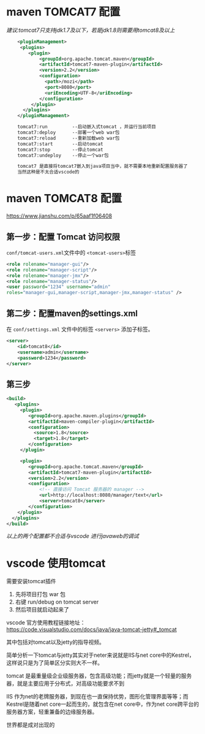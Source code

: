 # maven TOMCAT7 配置
*建议:tomcat7只支持jdk1.7及以下，若是jdk1.8则需要用tomcat8及以上*
```xml
    <pluginManagement>
     <plugins>
        <plugin>
            <groupId>org.apache.tomcat.maven</groupId>
            <artifactId>tomcat7-maven-plugin</artifactId>
            <version>2.2</version>
            <configuration>
              <path>/mozi</path>
              <port>8080</port>
              <uriEncoding>UTF-8</uriEncoding>
            </configuration>
         </plugin>
      </plugins>
    </pluginManagement>

    tomcat7:run         --启动嵌入式tomcat ，并运行当前项目
    tomcat7:deploy      --部署一个web war包
    tomcat7:reload      --重新加载web war包
    tomcat7:start       --启动tomcat
    tomcat7:stop        --停止tomcat
    tomcat7:undeploy    --停止一个war包

    tomcat7 是直接将tomcat7嵌入到java项目当中，就不需要本地重新配置服务器了
    当然这种是不太合适vscode的
```
# maven TOMCAT8 配置 
https://www.jianshu.com/p/65aaf1f06408

## 第一步：配置 Tomcat 访问权限
`conf/tomcat-users.xml`文件中的 `<tomcat-users>`标签
```xml
<role rolename="manager-gui"/> 
<role rolename="manager-script"/>
<role rolename="manager-jmx"/>
<role rolename="manager-status"/>
<user password="1234" username="admin"
roles="manager-gui,manager-script,manager-jmx,manager-status" />
```
## 第二步：配置maven的settings.xml
在 `conf/settings.xml` 文件中的标签 `<servers>` 添加子标签。
```xml
<server> 
    <id>tomcat8</id>
    <username>admin</username>
    <password>1234</password>
</server>
```

## 第三步 
```xml
<build>
   <plugins>
     <plugin>
        <groupId>org.apache.maven.plugins</groupId>
        <artifactId>maven-compiler-plugin</artifactId>
        <configuration>
          <source>1.8</source>
          <target>1.8</target>
        </configuration>
     </plugin>

     <plugin>
        <groupId>org.apache.tomcat.maven</groupId>
        <artifactId>tomcat7-maven-plugin</artifactId>
        <version>2.2</version>
        <configuration>
            <!-- 直接访问 Tomcat 服务器的 manager -->
            <url>http://localhost:8080/manager/text</url>
            <server>tomcat8</server>
        </configuration>
    </plugin>
  </plugins>
</build>
```

*以上的两个配置都不合适与vscode 进行javaweb的调试*
# vscode 使用tomcat
需要安装tomcat插件
1. 先将项目打包 war 包
2. 右键 run/debug on tomcat server
3. 然后项目就启动起来了

vscode 官方使用教程链接地址：https://code.visualstudio.com/docs/java/java-tomcat-jetty#_tomcat

其中包括对tomcat以及jetty的指导视频。

简单分析一下tomcat与jetty其实对于neter来说就是IIS与net core中的Kestrel，这样说只是为了简单区分实则大不一样。

tomcat 是最重量级企业级服务器，包含高级功能；而jetty就是一个轻量的服务器，就是主要应用于分布式，对高级功能要求不到

IIS 作为net的老牌服务器，到现在也一直保持优势，图形化管理界面等等；而Kestrel是随着net core一起而生的，就包含在net core中，作为net core跨平台的服务器方案，轻重兼备的边缘服务器。

世界都是成对出现的

<!-- 20200410 -->